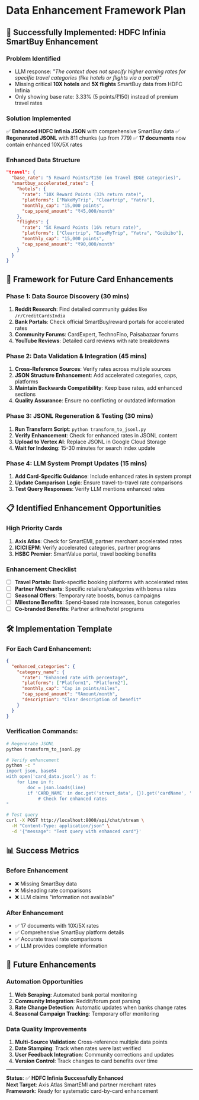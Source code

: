 # Data Enhancement Framework Plan

## 🎯 **Successfully Implemented: HDFC Infinia SmartBuy Enhancement**

### Problem Identified
- LLM response: *"The context does not specify higher earning rates for specific travel categories (like hotels or flights via a portal)"*
- Missing critical **10X hotels** and **5X flights** SmartBuy data from HDFC Infinia
- Only showing base rate: 3.33% (5 points/₹150) instead of premium travel rates

### Solution Implemented
✅ **Enhanced HDFC Infinia JSON** with comprehensive SmartBuy data
✅ **Regenerated JSONL** with 811 chunks (up from 779)
✅ **17 documents** now contain enhanced 10X/5X rates

### Enhanced Data Structure
```json
"travel": {
  "base_rate": "5 Reward Points/₹150 (on Travel EDGE categories)",
  "smartbuy_accelerated_rates": {
    "hotels": {
      "rate": "10X Reward Points (33% return rate)",
      "platforms": ["MakeMyTrip", "Cleartrip", "Yatra"],
      "monthly_cap": "15,000 points",
      "cap_spend_amount": "₹45,000/month"
    },
    "flights": {
      "rate": "5X Reward Points (16% return rate)", 
      "platforms": ["Cleartrip", "EaseMyTrip", "Yatra", "Goibibo"],
      "monthly_cap": "15,000 points",
      "cap_spend_amount": "₹90,000/month"
    }
  }
}
```

## 🚀 **Framework for Future Card Enhancements**

### Phase 1: Data Source Discovery (30 mins)
1. **Reddit Research**: Find detailed community guides like `/r/CreditCardsIndia`
2. **Bank Portals**: Check official SmartBuy/reward portals for accelerated rates
3. **Community Forums**: CardExpert, TechnoFino, Paisabazaar forums
4. **YouTube Reviews**: Detailed card reviews with rate breakdowns

### Phase 2: Data Validation & Integration (45 mins)
1. **Cross-Reference Sources**: Verify rates across multiple sources
2. **JSON Structure Enhancement**: Add accelerated categories, caps, platforms
3. **Maintain Backwards Compatibility**: Keep base rates, add enhanced sections
4. **Quality Assurance**: Ensure no conflicting or outdated information

### Phase 3: JSONL Regeneration & Testing (30 mins)
1. **Run Transform Script**: `python transform_to_jsonl.py`
2. **Verify Enhancement**: Check for enhanced rates in JSONL content
3. **Upload to Vertex AI**: Replace JSONL in Google Cloud Storage
4. **Wait for Indexing**: 15-30 minutes for search index update

### Phase 4: LLM System Prompt Updates (15 mins)
1. **Add Card-Specific Guidance**: Include enhanced rates in system prompt
2. **Update Comparison Logic**: Ensure travel-to-travel rate comparisons
3. **Test Query Responses**: Verify LLM mentions enhanced rates

## 📋 **Identified Enhancement Opportunities**

### High Priority Cards
1. **Axis Atlas**: Check for SmartEMI, partner merchant accelerated rates
2. **ICICI EPM**: Verify accelerated categories, partner programs
3. **HSBC Premier**: SmartValue portal, travel booking benefits

### Enhancement Checklist
- [ ] **Travel Portals**: Bank-specific booking platforms with accelerated rates
- [ ] **Partner Merchants**: Specific retailers/categories with bonus rates
- [ ] **Seasonal Offers**: Temporary rate boosts, bonus campaigns
- [ ] **Milestone Benefits**: Spend-based rate increases, bonus categories
- [ ] **Co-branded Benefits**: Partner airline/hotel programs

## 🛠 **Implementation Template**

### For Each Card Enhancement:
```json
{
  "enhanced_categories": {
    "category_name": {
      "rate": "Enhanced rate with percentage",
      "platforms": ["Platform1", "Platform2"],
      "monthly_cap": "Cap in points/miles",
      "cap_spend_amount": "₹Amount/month",
      "description": "Clear description of benefit"
    }
  }
}
```

### Verification Commands:
```bash
# Regenerate JSONL
python transform_to_jsonl.py

# Verify enhancement
python -c "
import json, base64
with open('card_data.jsonl') as f:
    for line in f:
        doc = json.loads(line)
        if 'CARD_NAME' in doc.get('struct_data', {}).get('cardName', ''):
            # Check for enhanced rates
"

# Test query
curl -X POST http://localhost:8000/api/chat/stream \
  -H "Content-Type: application/json" \
  -d '{"message": "Test query with enhanced card"}'
```

## 📊 **Success Metrics**

### Before Enhancement
- ❌ Missing SmartBuy data
- ❌ Misleading rate comparisons
- ❌ LLM claims "information not available"

### After Enhancement  
- ✅ 17 documents with 10X/5X rates
- ✅ Comprehensive SmartBuy platform details
- ✅ Accurate travel rate comparisons
- ✅ LLM provides complete information

## 🔮 **Future Enhancements**

### Automation Opportunities
1. **Web Scraping**: Automated bank portal monitoring
2. **Community Integration**: Reddit/forum post parsing
3. **Rate Change Detection**: Automatic updates when banks change rates
4. **Seasonal Campaign Tracking**: Temporary offer monitoring

### Data Quality Improvements
1. **Multi-Source Validation**: Cross-reference multiple data points
2. **Date Stamping**: Track when rates were last verified
3. **User Feedback Integration**: Community corrections and updates
4. **Version Control**: Track changes to card benefits over time

---

**Status**: ✅ **HDFC Infinia Successfully Enhanced**  
**Next Target**: Axis Atlas SmartEMI and partner merchant rates  
**Framework**: Ready for systematic card-by-card enhancement